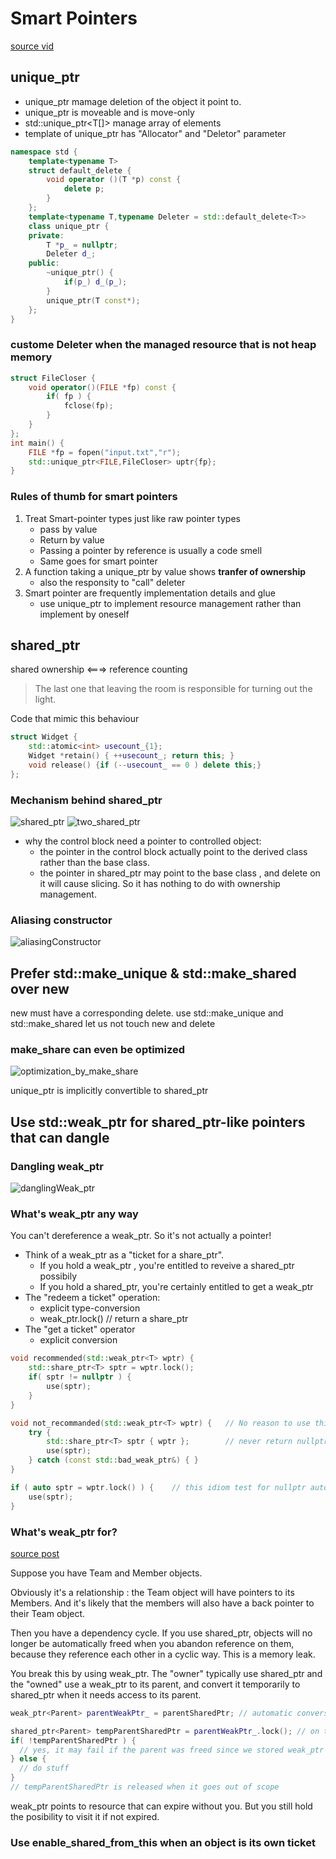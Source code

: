 # Smart Pointers
[source vid](https://www.youtube.com/watch?v=xGDLkt-jBJ4&list=PLHTh1InhhwT4CTnVjJqnAKeMfGzOWjsRa&index=8) 

## unique_ptr
- unique_ptr mamage deletion of the object it point to.
- unique_ptr is moveable and is move-only
- std::unique_ptr<T[]> manage array of elements
- template of unique_ptr has "Allocator" and "Deletor" parameter

```cpp
namespace std {
    template<typename T>
    struct default_delete {
        void operator ()(T *p) const {
            delete p;
        }
    };
    template<typename T,typename Deleter = std::default_delete<T>>
    class unique_ptr {
    private:
        T *p_ = nullptr;
        Deleter d_;
    public:
        ~unique_ptr() {
            if(p_) d_(p_);
        }
        unique_ptr(T const*);
    };
}
```

### custome Deleter when the managed resource that is not heap memory

```cpp
struct FileCloser {
    void operator()(FILE *fp) const {
        if( fp ) {
            fclose(fp);
        }
    }
};
int main() {
    FILE *fp = fopen("input.txt","r");
    std::unique_ptr<FILE,FileCloser> uptr{fp};
}
```

### Rules of thumb for smart pointers

1. Treat Smart-pointer types just like raw pointer types
    - pass by value
    - Return by value
    - Passing a pointer by reference is usually a code smell
    - Same goes for smart pointer
2. A function taking a unique_ptr by value shows **tranfer of ownership** 
    - also the responsity to "call" deleter
3. Smart pointer are frequently implementation details and glue
    - use unique_ptr to implement resource management rather than implement by oneself


## shared_ptr

shared ownership <===> reference counting

> The last one that leaving the room is responsible for turning out the light.

Code that mimic this behaviour
```cpp
struct Widget {
    std::atomic<int> usecount_{1};
    Widget *retain() { ++usecount_; return this; }
    void release() {if (--usecount_ == 0 ) delete this;}
};
```

### Mechanism behind shared_ptr<T>

![shared_ptr](/home/youzark/projects/cppTutorial/language/resources/smartPointers/img/share_ptr.png)
![two_shared_ptr](/home/youzark/projects/cppTutorial/language/resources/smartPointers/img/two_share_ptr.png)

* why the control block need a pointer to controlled object:  
    - the pointer in the control block actually point to the derived class rather than the base class.  
    - the pointer in shared_ptr<T> may point to the base class , and delete on it will cause slicing. So it has nothing to do with ownership management.

### Aliasing constructor
![aliasingConstructor](/home/youzark/projects/cppTutorial/language/resources/smartPointers/img/aliasingConstructor.png)


## Prefer std::make_unique & std::make_shared over new

new must have a corresponding delete.
use std::make_unique and std::make_shared let us not touch new and delete 

### make_share can even be optimized
![optimization_by_make_share](/home/youzark/projects/cppTutorial/language/resources/smartPointers/img/optimization_by_make_share.png)

unique_ptr<T> is implicitly convertible to shared_ptr<T>


## Use std::weak_ptr for shared_ptr-like pointers that can dangle

### Dangling weak_ptr
![danglingWeak_ptr](/home/youzark/projects/cppTutorial/language/resources/smartPointers/img/danglingWeak_ptr.png)

### What's weak_ptr any way
You can't dereference a weak_ptr. So it's not actually a pointer!  

* Think of a weak_ptr as a "ticket for a share_ptr".
    - If you hold a weak_ptr , you're entitled to reveive a shared_ptr possibily
    - If you hold a shared_ptr, you're certainly entitled to get a weak_ptr
* The "redeem a ticket" operation:
    - explicit type-conversion
    - weak_ptr.lock()   // return a share_ptr
* The "get a ticket" operator
    - explicit conversion

```cpp
void recommended(std::weak_ptr<T> wptr) {
    std::share_ptr<T> sptr = wptr.lock();
    if( sptr != nullptr ) {
        use(sptr);
    }
}

void not_recommanded(std::weak_ptr<T> wptr) {   // No reason to use this.
    try {
        std::share_ptr<T> sptr { wptr };        // never return nullptr, just throw
        use(sptr);
    } catch (const std::bad_weak_ptr&) { }
}

if ( auto sptr = wptr.lock() ) {    // this idiom test for nullptr automatically
    use(sptr);
}
```

### What's weak_ptr for?
[source post](https://stackoverflow.com/questions/12030650/when-is-stdweak-ptr-useful) 

Suppose you have Team and Member objects.

Obviously it's a relationship : the Team object will have pointers to its Members. And it's likely that the members will also have a back pointer to their Team object.

Then you have a dependency cycle. If you use shared_ptr, objects will no longer be automatically freed when you abandon reference on them, because they reference each other in a cyclic way. This is a memory leak.

You break this by using weak_ptr. The "owner" typically use shared_ptr and the "owned" use a weak_ptr to its parent, and convert it temporarily to shared_ptr when it needs access to its parent.

```cpp
weak_ptr<Parent> parentWeakPtr_ = parentSharedPtr; // automatic conversion to weak from shared

shared_ptr<Parent> tempParentSharedPtr = parentWeakPtr_.lock(); // on the stack, from the weak ptr
if( !tempParentSharedPtr ) {
  // yes, it may fail if the parent was freed since we stored weak_ptr
} else {
  // do stuff
}
// tempParentSharedPtr is released when it goes out of scope

```

weak_ptr points to resource that can expire without you. But you still hold the posibility to visit it if not expired.

### Use enable_shared_from_this when an object is its own ticket



